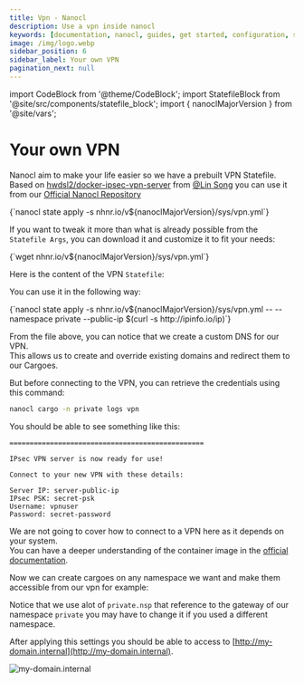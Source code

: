 ```yaml
---
title: Vpn - Nanocl
description: Use a vpn inside nanocl
keywords: [documentation, nanocl, guides, get started, configuration, state, file, config, yaml, yml, statefile, vpn, private network]
image: /img/logo.webp
sidebar_position: 6
sidebar_label: Your own VPN
pagination_next: null
---
```


import CodeBlock from '@theme/CodeBlock';
import StatefileBlock from '@site/src/components/statefile_block';
import { nanoclMajorVersion } from '@site/vars';

# Your own VPN

Nanocl aim to make your life easier so we have a prebuilt VPN Statefile.<br />
Based on [hwdsl2/docker-ipsec-vpn-server](https://github.com/hwdsl2/docker-ipsec-vpn-server) from [@Lin Song](https://github.com/hwdsl2) you can use it from our [Official Nanocl Repository](https://nhnr.io)


<CodeBlock className="language-sh">
{`nanocl state apply -s nhnr.io/v${nanoclMajorVersion}/sys/vpn.yml`}
</CodeBlock>

If you want to tweak it more than what is already possible from the `Statefile Args`, you can download it and customize it to fit your needs:


<CodeBlock className="language-sh">
{`wget nhnr.io/v${nanoclMajorVersion}/sys/vpn.yml`}
</CodeBlock>

Here is the content of the VPN `Statefile`:

<StatefileBlock example="advanced/vpn" />

You can use it in the following way:

<CodeBlock className="language-sh">
{`nanocl state apply -s nhnr.io/v${nanoclMajorVersion}/sys/vpn.yml -- --namespace private --public-ip $(curl -s http://ipinfo.io/ip)`}
</CodeBlock>

From the file above, you can notice that we create a custom DNS for our VPN.<br/>
This allows us to create and override existing domains and redirect them to our Cargoes.<br/>

But before connecting to the VPN, you can retrieve the credentials using this command:

```sh
nanocl cargo -n private logs vpn
```

You should be able to see something like this:

```console
================================================

IPsec VPN server is now ready for use!

Connect to your new VPN with these details:

Server IP: server-public-ip
IPsec PSK: secret-psk
Username: vpnuser
Password: secret-password
```

We are not going to cover how to connect to a VPN here as it depends on your system.<br/>
You can have a deeper understanding of the container image in the [official documentation](https://github.com/hwdsl2/docker-ipsec-vpn-server).<br/>

Now we can create cargoes on any namespace we want and make them accessible from our vpn for example:

<StatefileBlock example="advanced/vpn-cargo" />

Notice that we use alot of `private.nsp` that reference to the gateway of our namespace `private` you may have to change it if you used a different namespace.

After applying this settings you should be able to access to [http://my-domain.internal](http://my-domain.internal).

![my-domain.internal](../../../..//static/img/my-domain.png)

